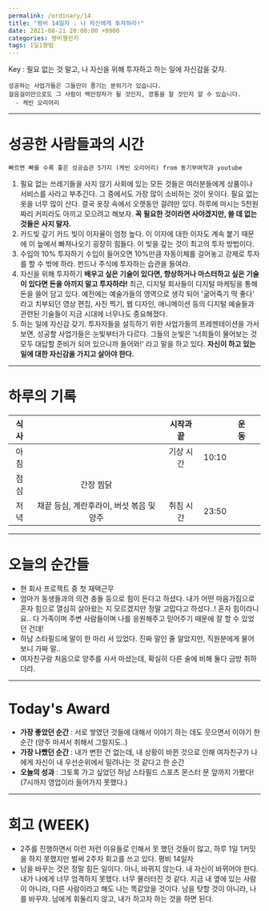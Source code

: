 ```yaml
---
permalink: /ordinary/14
title: "평비 14일차 : 나 자신에게 투자하라!"
date: 2021-08-21 20:00:00 +0900
categories: 평비챌린지
tags: 1일1평범
---  
```

Key : 필요 없는 것 말고, 나 자신을 위해 투자하고 하는 일에 자신감을 갖자.  
```
성공하는 사업가들은 그들만이 풍기는 분위기가 있습니다.
걸음걸이만으로도 그 사람이 백만장자가 될 것인지, 깡통을 찰 것인지 알 수 있습니다.
  - 케빈 오리어리
```

---
# 성공한 사람들과의 시간
`빠르면 빠를 수록 좋은 성공습관 5가지 (케빈 오리어리) from 동기부여학과 youtube`  
1. 필요 없는 쓰레기들을 사지 않기
  사회에 있는 모든 것들은 여러분들에게 상품이나 서비스를 사라고 부추긴다. 그 중에서도 가장 많이 소비하는 것이 옷이다. 필요 없는 옷을 너무 많이 산다. 결국 옷장 속에서 오랫동안 걸려만 있다. 하루에 마시는 5천원짜리 커피라도 아끼고 모으려고 해보자. **꼭 필요한 것이라면 사야겠지만, 쓸 데 없는 것들은 사지 말자.**  
2. 카드빚 갚기
  카드 빚이 이자율이 엄청 높다. 이 이자에 대한 이자도 계속 붙기 때문에 이 늪에서 빠져나오기 굉장히 힘들다. 이 빚을 갚는 것이 최고의 투자 방법이다.  
3. 수입의 10% 투자하기
  수입이 들어오면 10%만큼 자동이체를 걸어놓고 강제로 투자를 할 수 밖에 하라. 펀드나 주식에 투자하는 습관을 들여라.  
4. 자신을 위해 투자하기
  **배우고 싶은 기술이 있다면, 향상하거나 마스터하고 싶은 기술이 있다면 돈을 아끼지 말고 투자하라!** 최근, 디지털 회사들이 디지털 마케팅을 통해 돈을 쓸어 담고 있다. 예전에는 예술가들의 영역으로 생각 되어 '굶어죽기 딱 좋다' 라고 치부되던 영상 편집, 사진 찍기, 웹 디자인, 애니메이션 등의 디지털 예술들과 관련된 기술들이 지금 시대에 너무나도 중요해졌다.  
5. 하는 일에 자신감 갖기.
  투자자들을 설득하기 위한 사업가들의 프레젠테이션을 가서 보면, 성공할 사업가들은 눈빛부터가 다르다. 그들의 눈빛은 '너희들이 물어보는 것 모두 대답할 준비가 되어 있으니까 들어와!' 라고 말을 하고 있다. **자신이 하고 있는 일에 대한 자신감을 가지고 살아야 한다.**

---
# 하루의 기록

| 식사 |  | 시작과 끝 |  | 운동 |  |
|:----:|:----:|:----:|:----:|:----:|:----:|
| 아침 |  | 기상 시간 | 10:10 |  |  |
| 점심 | 간장 찜닭 |  |  |  |  |
| 저녁 | 채끝 등심, 계란후라이, 버섯 볶음 및 양주 | 취침 시간 | 23:50 |  |  |

---
# 오늘의 순간들
- 현 회사 프로젝트 중 첫 재택근무
- 엄마가 동생들과의 의견 충돌 등으로 힘이 든다고 하셨다. 내가 어떤 마음가짐으로 혼자 힘으로 열심히 살아왔는 지 모르겠지만 정말 고맙다고 하셨다..! 혼자 힘이라니요.. 다 가족이며 주변 사람들이며 나를 응원해주고 믿어주기 때문에 잘 할 수 있었던 건데!
- 하남 스타필드에 말이 한 마리 서 있었다. 진짜 말인 줄 알았지만, 직원분에게 물어보니 가짜 말..
- 여자친구랑 처음으로 양주를 사서 마셨는데, 확실히 다른 술에 비해 둘다 금방 취하더라.

---
# Today's Award
- **가장 좋았던 순간** : 서로 쌓였던 것들에 대해서 이야기 하는 데도 웃으면서 이야기 한 순간 (양주 마셔서 취해서 그럴지도..)
- **가장 나빴던 순간** : 내가 변한 건 없는데, 내 상황이 바뀐 것으로 인해 여자친구가 나에게 자신이 내 우선순위에서 밀려나는 것 같다고 한 순간
- **오늘의 성과** : 그토록 가고 싶었던 하남 스타필드 스포츠 몬스터 문 앞까지 가봤다! (7시까지 영업이라 들어가지 못했다.)

---
# 회고 (WEEK)
- 2주를 진행하면서 이런 저런 이유들로 인해서 못 했던 것들이 많고, 하루 1일 1커밋을 하지 못했지만 벌써 2주차 회고를 쓰고 있다. 평비 14일차 
- 남을 바꾸는 것은 정말 힘든 일이다. 아니, 바뀌지 않는다. 내 자신이 바뀌어야 한다. 내가 나에게 너무 엄격하지 못했다. 너무 물러터진 것 같다. 지금 내 옆에 있는 사람이 아니라, 다른 사람이라고 해도 나는 똑같았을 것이다. 남을 탓할 것이 아니라, 나를 바꾸자. 남에게 휘둘리지 않고, 내가 하고자 하는 것을 하면 된다.